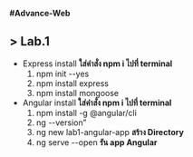 **#Advance-Web**

## > Lab.1 
* Express install
    **ใส่คำสั่ง npm i ไปที่ terminal**
    1. npm init --yes
    2. npm install express
    3. npm install mongoose
* Angular install
    **ใส่คำสั่ง npm i ไปที่ terminal**
    1. npm install -g @angular/cli
    2. ng --version” 
    3. ng new lab1-angular-app **สร้าง Directory**
    4. ng serve --open **รัน app Angular**
